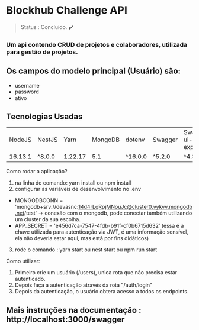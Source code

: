 # Blockhub Challenge API


>Status : Concluído. ✔️

### Um api contendo CRUD de projetos e colaboradores, utilizada para gestão de projetos.

## Os campos do modelo principal (Usuário) são:

+ username
+ password
+ ativo

## Tecnologias Usadas

<table>
    <tr>
        <td>NodeJS</td>
        <td>NestJS</td>
        <td>Yarn</td>
        <td>MongoDB</td>
        <td>dotenv</td>
        <td>Swagger</td>
        <td>Swagger-ui-express</td>
    </tr>
    <tr>
        <td>16.13.1</td>
        <td>^8.0.0</td>
        <td>1.22.17</td>
        <td>5.1</td>
        <td>^16.0.0</td>
        <td>^5.2.0</td>
        <td>^4.3.0</td>
    </tr>
</table>

Como rodar a aplicação?

1) na linha de comando: yarn install ou npm install
2) configurar as variáveis de desenvolvimento no .env
  - MONGODBCONN = 'mongodb+srv://devasnc:14d4rLqRpjMNouJc@cluster0.vykvv.mongodb.net/test' -> conexão com o mongodb, pode conectar também utilizando um cluster da sua escolha.
  - APP_SECRET = 'e456d7ca-7547-4fdb-b91f-cf0b6715d632' 
    (essa é a chave utilizada para autenticação via JWT, é uma informação sensível, ela não deveria estar aqui, mas está por fins didáticos)
3) rode o comando : yarn start ou nest start ou npm run start
   

Como utilizar:

1) Primeiro crie um usuário (/users), unica rota que não precisa estar autenticado.
2) Depois faça a autenticação através da rota "/auth/login"
3) Depois da autenticação, o usuário obtera acesso a todos os endpoints.

## Mais instruções na documentação : http://localhost:3000/swagger


